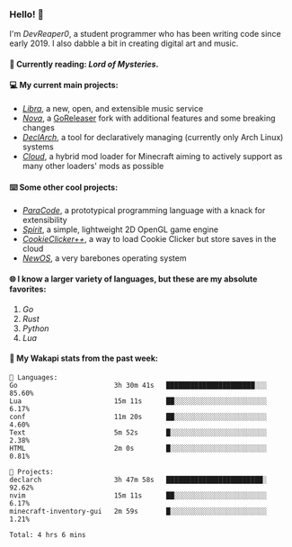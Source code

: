 ### Hello! 👋

I'm _DevReaper0_, a student programmer who has been writing code since early 2019. I also dabble a bit in creating digital art and music.

#### 📖 Currently reading: *Lord of Mysteries*.

#### 💻 My current main projects:

-   _[Libra](https://github.com/LibraMusic)_, a new, open, and extensible music service
-   _[Nova](https://github.com/LibraMusic/Nova)_, a [GoReleaser](https://github.com/goreleaser/goreleaser) fork with additional features and some breaking changes
-   _[DeclArch](https://github.com/DevReaper0/declarch)_, a tool for declaratively managing (currently only Arch Linux) systems
-   _[Cloud](https://github.com/CloudLoaderMC/CloudLoader)_, a hybrid mod loader for Minecraft aiming to actively support as many other loaders' mods as possible

#### ⌨️ Some other cool projects:

-   _[ParaCode](https://github.com/ParaCodeLang/ParaCode)_, a prototypical programming language with a knack for extensibility
-   _[Spirit](https://gitlab.com/DevReaper0/SpiritEngine)_, a simple, lightweight 2D OpenGL game engine
-   _[CookieClicker++](https://github.com/DevReaper0/CookieClickerPlusPlus)_, a way to load Cookie Clicker but store saves in the cloud
-   _[NewOS](https://github.com/DevReaper0/NewOS)_, a very barebones operating system

#### 🌐 I know a larger variety of languages, but these are my absolute favorites:

1. _Go_
2. _Rust_
3. _Python_
4. _Lua_

#### 📡 My Wakapi stats from the past week:

```text
💾 Languages:
Go                        3h 30m 41s   ██████████████████████░░░  85.60%
Lua                       15m 11s      ██░░░░░░░░░░░░░░░░░░░░░░░  6.17%
conf                      11m 20s      ██░░░░░░░░░░░░░░░░░░░░░░░  4.60%
Text                      5m 52s       █░░░░░░░░░░░░░░░░░░░░░░░░  2.38%
HTML                      2m 0s        █░░░░░░░░░░░░░░░░░░░░░░░░  0.81%

💼 Projects:
declarch                  3h 47m 58s   ████████████████████████░  92.62%
nvim                      15m 11s      ██░░░░░░░░░░░░░░░░░░░░░░░  6.17%
minecraft-inventory-gui   2m 59s       █░░░░░░░░░░░░░░░░░░░░░░░░  1.21%

Total: 4 hrs 6 mins
```
